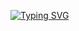 [![Typing SVG](https://readme-typing-svg.herokuapp.com?lines=The+five+boxing+wizards+jump+quickly)](https://git.io/typing-svg)
